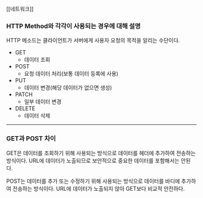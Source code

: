 [[네트워크]]

### HTTP Method와 각각이 사용되는 경우에 대해 설명

HTTP 메소드는 클라이언트가 서버에게 사용자 요청의 목적을 알리는 수단이다.

- GET
	- 데이터 조회
- POST
	- 요청 데이터 처리(보통 데이터 등록에 사용)
- PUT
	- 데이터 변경(해당 데이터가 없으면 생성)
- PATCH
	- 일부 데이터 변경
- DELETE
	- 데이터 삭제


---
### GET과 POST 차이

GET은 데이터를 조회하기 위해 사용되는 방식으로 데이터를 헤더에 추가하여 전송하는 방식이다.
URL에 데이터가 노출되므로 보안적으로 중요한 데이터를 포함해서는 안된다.

POST는 데이터를 추가 또는 수정하기 위해 사용되는 방식으로 데이터를 바디에 추가하여 전송하는 방식이다.
URL에 데이터가 노출되지 않아 GET보다 비교적 안전하다.

